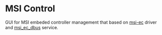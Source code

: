 # MSI Control

GUI for MSI embeded controller management that based on [msi-ec](https://github.com/BeardOverflow/msi-ec/) driver and [msi_ec_dbus](https://github.com/lmaxyz/msi_ec_dbus) service.
